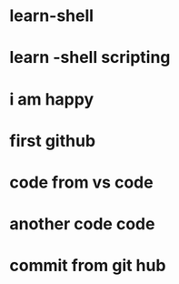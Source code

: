 # learn-shell
# learn -shell scripting
# i am happy 
# first github
# code from vs code
# another code code
# commit from git hub
